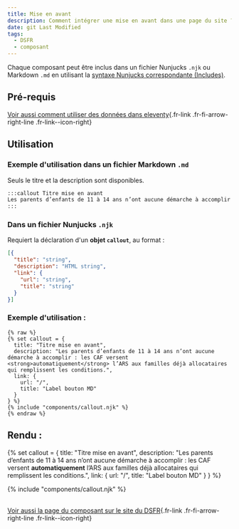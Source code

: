 ```yaml
---
title: Mise en avant
description: Comment intégrer une mise en avant dans une page du site ?
date: git Last Modified
tags:
  - DSFR
  - composant
---
```

Chaque composant peut être inclus dans un fichier Nunjucks `.njk` ou Markdown `.md` en utilisant la [syntaxe Nunjucks correspondante (Includes)](https://www.11ty.dev/docs/languages/nunjucks/#supported-features).

## Pré-requis

[Voir aussi comment utiliser des données dans eleventy](https://www.11ty.dev/docs/data/){.fr-link .fr-fi-arrow-right-line .fr-link--icon-right}

## Utilisation

### Exemple d'utilisation dans un fichier Markdown `.md`

Seuls le titre et la description sont disponibles.

```md
:::callout Titre mise en avant
Les parents d’enfants de 11 à 14 ans n’ont aucune démarche à accomplir : les CAF versent <strong>automatiquement</strong> l’ARS aux familles déjà allocataires qui remplissent les conditions.
:::
```

### Dans un fichier Nunjucks `.njk`

Requiert la déclaration d'un **objet `callout`**, au format :
```json
[{
  "title": "string",
  "description": "HTML string",
  "link": {
    "url": "string",
    "title": "string"
  }
}]
```

### Exemple d'utilisation :

```njk
{% raw %}
{% set callout = {
  title: "Titre mise en avant",
  description: "Les parents d’enfants de 11 à 14 ans n’ont aucune démarche à accomplir : les CAF versent <strong>automatiquement</strong> l’ARS aux familles déjà allocataires qui remplissent les conditions.",
  link: {
    url: "/",
    title: "Label bouton MD"
  }
} %}
{% include "components/callout.njk" %}
{% endraw %}
```

## Rendu :

{% set callout = {
    title: "Titre mise en avant",
    description: "Les parents d’enfants de 11 à 14 ans n’ont aucune démarche à accomplir : les CAF versent <strong>automatiquement</strong> l’ARS aux familles déjà allocataires qui remplissent les conditions.",
    link: {
        url: "/",
        title: "Label bouton MD"
    }
} %}
<div>
    {% include "components/callout.njk" %}
</div>

<br>

[Voir aussi la page du composant sur le site du DSFR](https://www.systeme-de-design.gouv.fr/elements-d-interface/composants/mise-en-avant){.fr-link .fr-fi-arrow-right-line .fr-link--icon-right}